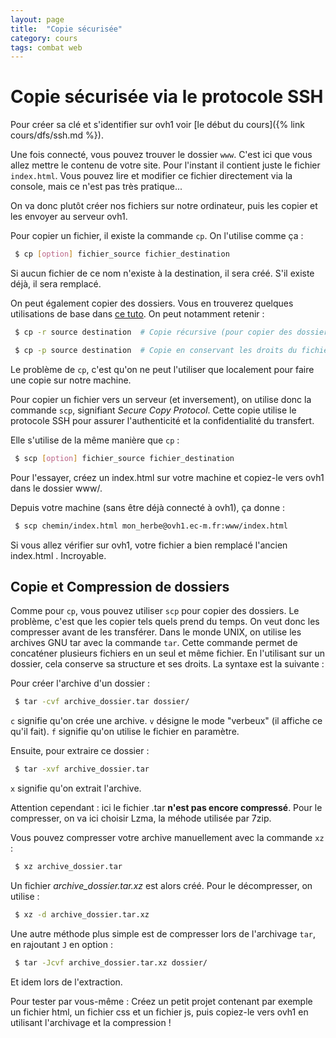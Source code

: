 ```yaml
---
layout: page
title:  "Copie sécurisée"
category: cours
tags: combat web
---
```


# Copie sécurisée via le protocole SSH 
  
Pour créer sa clé et s'identifier sur ovh1 voir [le début du cours]({% link cours/dfs/ssh.md %}). 

Une fois connecté, vous pouvez trouver le dossier `www`. 
C'est ici que vous allez mettre le contenu de votre site. 
Pour l'instant il contient juste le fichier `index.html`. 
Vous pouvez lire et modifier ce fichier directement via la console, 
mais ce n'est pas très pratique...

On va donc plutôt créer nos fichiers sur notre ordinateur, 
puis les copier et les envoyer au serveur ovh1.

Pour copier un fichier, il existe la commande `cp`. 
On l'utilise comme ça :
~~~sh
 $ cp [option] fichier_source fichier_destination
~~~
Si aucun fichier de ce nom n'existe à la destination, il sera créé. 
S'il existe déjà, il sera remplacé.

On peut également copier des dossiers. 
Vous en trouverez quelques utilisations de base 
dans [ce tuto](http://www.commandeslinux.fr/commande-cp/). 
On peut notamment retenir :
~~~sh
 $ cp -r source destination  # Copie récursive (pour copier des dossiers)
~~~
~~~sh
 $ cp -p source destination  # Copie en conservant les droits du fichier
~~~

Le problème de `cp`, c'est qu'on ne peut l'utiliser que localement 
pour faire une copie sur notre machine.

Pour copier un fichier vers un serveur (et inversement), on utilise 
donc la commande `scp`, signifiant *Secure Copy Protocol*. 
Cette copie utilise le protocole SSH pour assurer l'authenticité 
et la confidentialité du transfert. 

Elle s'utilise de la même manière que `cp` : 
~~~sh
 $ scp [option] fichier_source fichier_destination
~~~

Pour l'essayer, créez un index.html sur votre machine et copiez-le vers ovh1 
dans le dossier www/.

Depuis votre machine (sans être déjà connecté à ovh1), ça donne :
~~~sh
 $ scp chemin/index.html mon_herbe@ovh1.ec-m.fr:www/index.html
~~~

Si vous allez vérifier sur ovh1, 
votre fichier a bien remplacé l'ancien index.html . 
Incroyable.

## Copie et Compression de dossiers

Comme pour `cp`, vous pouvez utiliser `scp` pour copier des dossiers. 
Le problème, c'est que les copier tels quels prend du temps. On veut donc 
les compresser avant de les transférer. 
Dans le monde UNIX, on utilise les archives GNU tar avec la commande `tar`. 
Cette commande permet de concaténer plusieurs fichiers en un seul et même 
fichier. En l'utilisant sur un dossier, cela conserve sa structure et ses 
droits. La syntaxe est la suivante :

Pour créer l'archive d'un dossier :
~~~sh
 $ tar -cvf archive_dossier.tar dossier/
~~~
`c` signifie qu'on crée une archive. 
`v` désigne le mode "verbeux" (il affiche ce qu'il fait). 
`f` signifie qu'on utilise le fichier en paramètre.

Ensuite, pour extraire ce dossier :
~~~sh
 $ tar -xvf archive_dossier.tar
~~~
`x` signifie qu'on extrait l'archive.


Attention cependant : ici le fichier .tar **n'est pas encore compressé**. 
Pour le compresser, on va ici choisir Lzma, la méhode utilisée 
par 7zip.

Vous pouvez compresser votre archive manuellement avec la commande `xz` :
~~~sh
 $ xz archive_dossier.tar
~~~
Un fichier *archive_dossier.tar.xz* est alors créé. 
Pour le décompresser, on utilise :
~~~sh
 $ xz -d archive_dossier.tar.xz
~~~

Une autre méthode plus simple est de compresser lors de l'archivage `tar`, 
en rajoutant `J` en option :
~~~sh
 $ tar -Jcvf archive_dossier.tar.xz dossier/
~~~
Et idem lors de l'extraction. 

Pour tester par vous-même : Créez un petit projet contenant par exemple 
un fichier html, un fichier css et un fichier js, puis copiez-le vers ovh1 
en utilisant l'archivage et la compression !

